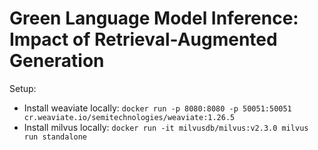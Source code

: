 # Green Language Model Inference: Impact of Retrieval-Augmented Generation

Setup:
- Install weaviate locally: `docker run -p 8080:8080 -p 50051:50051 cr.weaviate.io/semitechnologies/weaviate:1.26.5`
- Install milvus locally: `docker run -it milvusdb/milvus:v2.3.0 milvus run standalone`
